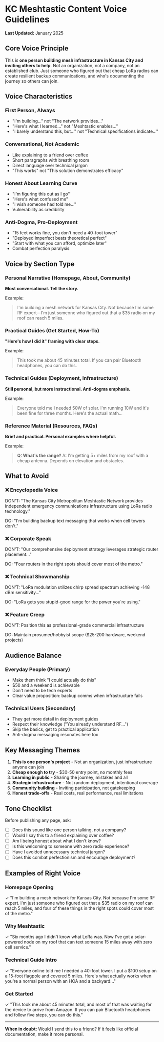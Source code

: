 # KC Meshtastic Content Voice Guidelines

**Last Updated:** January 2025

## Core Voice Principle

This is **one person building mesh infrastructure in Kansas City and inviting others to help**. Not an organization, not a company, not an established club. Just someone who figured out that cheap LoRa radios can create resilient backup communications, and who's documenting the journey so others can join.

## Voice Characteristics

### First Person, Always
- "I'm building..." not "The network provides..."
- "Here's what I learned..." not "Meshtastic enables..."
- "I barely understand this, but..." not "Technical specifications indicate..."

### Conversational, Not Academic
- Like explaining to a friend over coffee
- Short paragraphs with breathing room
- Direct language over technical jargon
- "This works" not "This solution demonstrates efficacy"

### Honest About Learning Curve
- "I'm figuring this out as I go"
- "Here's what confused me"
- "I wish someone had told me..."
- Vulnerability as credibility

### Anti-Dogma, Pro-Deployment
- "15 feet works fine, you don't need a 40-foot tower"
- "Deployed imperfect beats theoretical perfect"
- "Start with what you can afford, optimize later"
- Combat perfection paralysis

## Voice by Section Type

### Personal Narrative (Homepage, About, Community)
**Most conversational. Tell the story.**

Example:
> I'm building a mesh network for Kansas City. Not because I'm some RF expert—I'm just someone who figured out that a $35 radio on my roof can reach 5 miles.

### Practical Guides (Get Started, How-To)
**"Here's how I did it" framing with clear steps.**

Example:
> This took me about 45 minutes total. If you can pair Bluetooth headphones, you can do this.

### Technical Guides (Deployment, Infrastructure)
**Still personal, but more instructional. Anti-dogma emphasis.**

Example:
> Everyone told me I needed 50W of solar. I'm running 10W and it's been fine for three months. Here's the actual math...

### Reference Material (Resources, FAQs)
**Brief and practical. Personal examples where helpful.**

Example:
> **Q: What's the range?**
> A: I'm getting 5+ miles from my roof with a cheap antenna. Depends on elevation and obstacles.

## What to Avoid

### ❌ Encyclopedia Voice
DON'T: "The Kansas City Metropolitan Meshtastic Network provides independent emergency communications infrastructure using LoRa radio technology."

DO: "I'm building backup text messaging that works when cell towers don't."

### ❌ Corporate Speak
DON'T: "Our comprehensive deployment strategy leverages strategic router placement..."

DO: "Four routers in the right spots should cover most of the metro."

### ❌ Technical Showmanship
DON'T: "LoRa modulation utilizes chirp spread spectrum achieving -148 dBm sensitivity..."

DO: "LoRa gets you stupid-good range for the power you're using."

### ❌ Feature Creep
DON'T: Position this as professional-grade commercial infrastructure

DO: Maintain prosumer/hobbyist scope ($25-200 hardware, weekend projects)

## Audience Balance

### Everyday People (Primary)
- Make them think "I could actually do this"
- $50 and a weekend is achievable
- Don't need to be tech experts
- Clear value proposition: backup comms when infrastructure fails

### Technical Users (Secondary)
- They get more detail in deployment guides
- Respect their knowledge ("You already understand RF...")
- Skip the basics, get to practical application
- Anti-dogma messaging resonates here too

## Key Messaging Themes

1. **This is one person's project** - Not an organization, just infrastructure anyone can join
2. **Cheap enough to try** - $30-50 entry point, no monthly fees
3. **Learning in public** - Sharing the journey, mistakes and all
4. **Strategic infrastructure** - Not random deployment, intentional coverage
5. **Community building** - Inviting participation, not gatekeeping
6. **Honest trade-offs** - Real costs, real performance, real limitations

## Tone Checklist

Before publishing any page, ask:
- [ ] Does this sound like one person talking, not a company?
- [ ] Would I say this to a friend explaining over coffee?
- [ ] Am I being honest about what I don't know?
- [ ] Is this welcoming to someone with zero radio experience?
- [ ] Have I avoided unnecessary technical jargon?
- [ ] Does this combat perfectionism and encourage deployment?

## Examples of Right Voice

### Homepage Opening
✓ "I'm building a mesh network for Kansas City. Not because I'm some RF expert. I'm just someone who figured out that a $35 radio on my roof can reach 5 miles, and four of these things in the right spots could cover most of the metro."

### Why Meshtastic
✓ "Six months ago I didn't know what LoRa was. Now I've got a solar-powered node on my roof that can text someone 15 miles away with zero cell service."

### Technical Guide Intro
✓ "Everyone online told me I needed a 40-foot tower. I put a $100 setup on a 15-foot flagpole and covered 5 miles. Here's what actually works when you're a normal person with an HOA and a backyard..."

### Get Started
✓ "This took me about 45 minutes total, and most of that was waiting for the device to arrive from Amazon. If you can pair Bluetooth headphones and follow five steps, you can do this."

---

**When in doubt:** Would I send this to a friend? If it feels like official documentation, make it more personal.
